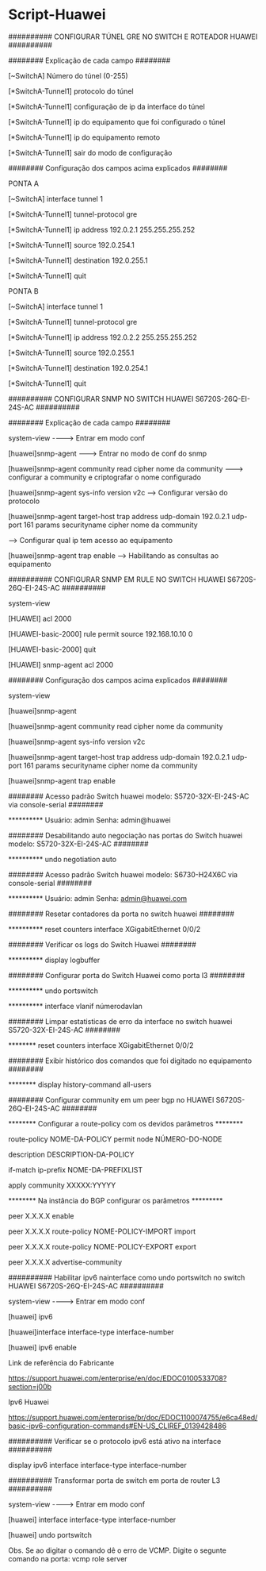 # Script-Huawei

########## CONFIGURAR TÚNEL GRE NO SWITCH E ROTEADOR HUAWEI ##########

######## Explicação de cada campo ########

[~SwitchA] Número do túnel (0-255)

[*SwitchA-Tunnel1] protocolo do túnel

[*SwitchA-Tunnel1] configuração de ip da interface do túnel

[*SwitchA-Tunnel1] ip do equipamento que foi configurado o túnel

[*SwitchA-Tunnel1] ip do equipamento remoto 

[*SwitchA-Tunnel1] sair do modo de configuração


######## Configuração dos campos acima explicados ########

PONTA A

[~SwitchA] interface tunnel 1

[*SwitchA-Tunnel1] tunnel-protocol gre

[*SwitchA-Tunnel1] ip address 192.0.2.1 255.255.255.252

[*SwitchA-Tunnel1] source 192.0.254.1

[*SwitchA-Tunnel1] destination 192.0.255.1

[*SwitchA-Tunnel1] quit

PONTA B

[~SwitchA] interface tunnel 1

[*SwitchA-Tunnel1] tunnel-protocol gre

[*SwitchA-Tunnel1] ip address 192.0.2.2 255.255.255.252

[*SwitchA-Tunnel1] source 192.0.255.1

[*SwitchA-Tunnel1] destination 192.0.254.1

[*SwitchA-Tunnel1] quit


########## CONFIGURAR SNMP NO SWITCH HUAWEI S6720S-26Q-EI-24S-AC ##########

######## Explicação de cada campo ########

<huawei> system-view ----> Entrar em modo conf

[huawei]snmp-agent ---> Entrar no modo de conf do snmp

[huawei]snmp-agent community read cipher nome da community ---> configurar a community e criptografar o nome configurado

[huawei]snmp-agent sys-info version v2c --> Configurar versão do protocolo

[huawei]snmp-agent target-host trap address udp-domain 192.0.2.1 udp-port 161 params securityname cipher nome da community 

--> Configurar qual ip tem acesso ao equipamento 

[huawei]snmp-agent trap enable --> Habilitando as consultas ao equipamento

########## CONFIGURAR SNMP EM RULE NO SWITCH HUAWEI S6720S-26Q-EI-24S-AC ##########

<HUAWEI> system-view

[HUAWEI] acl 2000

[HUAWEI-basic-2000] rule permit source 192.168.10.10 0

[HUAWEI-basic-2000] quit

[HUAWEI] snmp-agent acl 2000


######## Configuração dos campos acima explicados ########

<huawei> system-view

[huawei]snmp-agent

[huawei]snmp-agent community read cipher nome da community

[huawei]snmp-agent sys-info version v2c 

[huawei]snmp-agent target-host trap address udp-domain 192.0.2.1 udp-port 161 params securityname cipher nome da community

[huawei]snmp-agent trap enable

######## Acesso padrão Switch huawei modelo: S5720-32X-EI-24S-AC via console-serial ########

********** Usuário: admin Senha: admin@huawei

######## Desabilitando auto negociação nas portas do Switch huawei modelo: S5720-32X-EI-24S-AC ########

********** undo negotiation auto

######## Acesso padrão Switch huawei modelo: S6730-H24X6C via console-serial ########

********** Usuário: admin Senha: admin@huawei.com 

######## Resetar contadores da porta no switch huawei ########

********** reset counters interface XGigabitEthernet 0/0/2

######## Verificar os logs do Switch Huawei ########

********** display logbuffer

######## Configurar porta do Switch Huawei como porta l3 ########

********** undo portswitch

********** interface vlanif númerodavlan

######## Limpar estatisticas de erro da interface no switch huawei S5720-32X-EI-24S-AC ########

******** reset counters interface XGigabitEthernet 0/0/2

######## Exibir histórico dos comandos que foi digitado no equipamento ########

******** display history-command all-users

######## Configurar community em um peer bgp no HUAWEI S6720S-26Q-EI-24S-AC  ########

******** Configurar a route-policy com os devidos parâmetros ********

route-policy NOME-DA-POLICY permit node NÚMERO-DO-NODE

description DESCRIPTION-DA-POLICY

if-match ip-prefix NOME-DA-PREFIXLIST

apply community XXXXX:YYYYY

******** Na instância do BGP configurar os parâmetros *********

peer X.X.X.X enable
  
peer X.X.X.X route-policy NOME-POLICY-IMPORT import

peer X.X.X.X route-policy NOME-POLICY-EXPORT export

peer X.X.X.X advertise-community

########## Habilitar ipv6 nainterface como undo portswitch no switch HUAWEI S6720S-26Q-EI-24S-AC ##########

<huawei> system-view ----> Entrar em modo conf

[huawei] ipv6

[huawei]interface interface-type interface-number

[huawei] ipv6 enable

Link de referência do Fabricante

https://support.huawei.com/enterprise/en/doc/EDOC0100533708?section=j00b

Ipv6 Huawei

https://support.huawei.com/enterprise/br/doc/EDOC1100074755/e6ca48ed/basic-ipv6-configuration-commands#EN-US_CLIREF_0139428486

########## Verificar se o protocolo ipv6 está ativo na interface ##########

display ipv6 interface interface-type interface-number

########## Transformar porta de switch em porta de router L3 ##########

<huawei> system-view ----> Entrar em modo conf

[huawei] interface interface-type interface-number

[huawei] undo portswitch

Obs. Se ao digitar o comando dê o erro de VCMP. Digite o segunte comando na porta: vcmp role server 


















